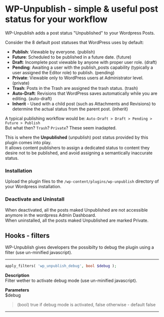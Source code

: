 # WP-Unpublish - simple & useful post status for your workflow

WP-Unpublish adds a post status "Unpublished" to your Wordpress Posts.

Consider the 8 default post statuses that WordPress uses by default:
- **Publish**: Viewable by everyone. (publish)
- **Future**: Scheduled to be published in a future date. (future)
- **Draft**: Incomplete post viewable by anyone with proper user role. (draft)
- **Pending**: Awaiting a user with the publish_posts capability (typically a user assigned the Editor role) to publish. (pending)
- **Private**: Viewable only to WordPress users at Administrator level. (private)
- **Trash**: Posts in the Trash are assigned the trash status. (trash)
- **Auto-Draft**: Revisions that WordPress saves automatically while you are editing. (auto-draft)
- **Inherit** - Used with a child post (such as Attachments and Revisions) to determine the actual status from the parent post. (inherit)

A typical publishing workflow would be:
`Auto-Draft > Draft > Pending > Future > Publish`  
But what then? `Trash`? `Private`? These seem inadapted.

This is where the **Unpublished** (unpublish) post status provided by this plugin comes into play.  
It allows content publishers to assign a dedicated status to content they desire not to be published, and avoid assigning a semantically inaccurate status.

### Installation
Upload the plugin files to the `/wp-content/plugins/wp-unpublish` directory of your Wordpress installation.

### Deactivate and Uninstall

When deactivated, all the posts maked Unpublished are not accessible anymore in the wordpress Admin Dashboard.  
When uninstalled, all the posts maked Unpublished are marked Private.

## Hooks - filters

WP-Unpublish gives developers the possibilty to debug the plugin using a filter (use un-minified javascript).
___ 

```php
apply_filters( 'wp_unpublish_debug', bool $debug );
```

**Description**  
Filter wether to activate debug mode (use un-minified javascript).  

**Parameters**  
$debug
> (bool) true if debug mode is activated, false otherwise - default false
___ 
